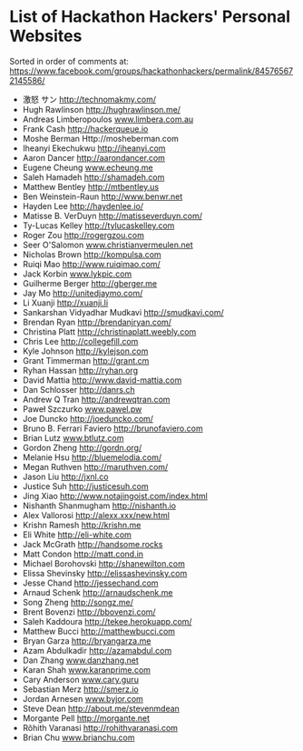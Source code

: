 List of Hackathon Hackers' Personal Websites
============================================

Sorted in order of comments at:
https://www.facebook.com/groups/hackathonhackers/permalink/845765672145586/

- 激怒 サン http://technomakmy.com/
- Hugh Rawlinson http://hughrawlinson.me/
- Andreas Limberopoulos www.limbera.com.au
- Frank Cash http://hackerqueue.io
- Moshe Berman Http://mosheberman.com
- Iheanyi Ekechukwu http://iheanyi.com
- Aaron Dancer http://aarondancer.com
- Eugene Cheung www.echeung.me
- Saleh Hamadeh http://shamadeh.com
- Matthew Bentley http://mtbentley.us
- Ben Weinstein-Raun http://www.benwr.net
- Hayden Lee http://haydenlee.io/
- Matisse B. VerDuyn http://matisseverduyn.com/
- Ty-Lucas Kelley http://tylucaskelley.com
- Roger Zou http://rogergzou.com
- Seer O'Salomon www.christianvermeulen.net
- Nicholas Brown http://kompulsa.com
- Ruiqi Mao http://www.ruiqimao.com/
- Jack Korbin www.lykpic.com
- Guilherme Berger http://gberger.me
- Jay Mo http://unitedjaymo.com/
- Li Xuanji http://xuanji.li
- Sankarshan Vidyadhar Mudkavi http://smudkavi.com/
- Brendan Ryan http://brendanjryan.com/
- Christina Platt http://christinaplatt.weebly.com
- Chris Lee http://collegefill.com
- Kyle Johnson http://kylejson.com
- Grant Timmerman http://grant.cm
- Ryhan Hassan http://ryhan.org
- David Mattia http://www.david-mattia.com
- Dan Schlosser http://danrs.ch
- Andrew Q Tran http://andrewqtran.com
- Paweł Szczurko www.pawel.pw
- Joe Duncko http://joeduncko.com/
- Bruno B. Ferrari Faviero http://brunofaviero.com
- Brian Lutz www.btlutz.com
- Gordon Zheng http://gordn.org/
- Melanie Hsu http://bluemelodia.com/
- Megan Ruthven http://maruthven.com/
- Jason Liu http://jxnl.co
- Justice Suh http://justicesuh.com
- Jing Xiao http://www.notajingoist.com/index.html
- Nishanth Shanmugham http://nishanth.io
- Alex Vallorosi http://alexx.xxx/new.html
- Krishn Ramesh http://krishn.me
- Eli White http://eli-white.com
- Jack McGrath http://handsome.rocks
- Matt Condon http://matt.cond.in
- Michael Borohovski http://shanewilton.com
- Elissa Shevinsky http://elissashevinsky.com
- Jesse Chand http://jessechand.com
- Arnaud Schenk http://arnaudschenk.me
- Song Zheng http://songz.me/
- Brent Bovenzi http://bbovenzi.com/
- Saleh Kaddoura http://tekee.herokuapp.com/
- Matthew Bucci http://matthewbucci.com
- Bryan Garza http://bryangarza.me
- Azam Abdulkadir http://azamabdul.com
- Dan Zhang www.danzhang.net
- Karan Shah www.karanprime.com
- Cary Anderson www.cary.guru
- Sebastian Merz http://smerz.io
- Jordan Arnesen www.byjor.com
- Steve Dean http://about.me/stevenmdean
- Morgante Pell http://morgante.net
- Rõhith Varanasi http://rohithvaranasi.com
- Brian Chu www.brianchu.com
